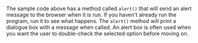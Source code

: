 The sample code above has a method called `alert()` that will send an alert message to the browser when it is run. If you haven't already run the program, run it to see what happens. The `alert()` method will print a dialogue box with a message when called. An alert box is often used when you want the user to double-check the selected option before moving on.
